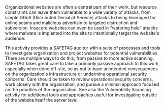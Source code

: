 Organizational websites are often a central part of their work, but resource constraints can leave them vulnerable to a wide variety of attacks, from simple DDoS (Distributed Denial of Service) attacks to being leveraged for online scams and malicious advertisin to targeted distruction and subversion. Insecure websites can even be used in "watering hole" attacks where malware is implanted into the site to intentionally target the website's audience.

This activity provides a SAFETAG auditor with a suite of processes and tools to investigate organization and project websites for potential vulnerabilities.  There are multiple ways to do this, from passive to more active scanning. SAFETAG takes great care to take a primarily passive approach to this work, especially when done off-site, so as not to have unintended consequences on the organization's infrastructure or undermine operational security concerns. Care should be taken to review operational security concerns, work closely with the organization, and pursue a minimal approach focused on the priorities of the organization. See also the Vulnerability Scanning activity for additional tools and approaches useful for investigating outside of the website itself the server level.

